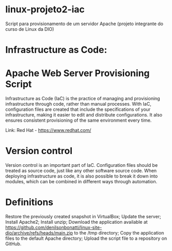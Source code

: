 # linux-projeto2-iac
Script para provisionamento de um servidor Apache (projeto integrante do curso de Linux da DIO)

# Infrastructure as Code:
# Apache Web Server Provisioning Script

Infrastructure as Code (IaC) is the practice of managing and provisioning infrastructure through code, rather than manual processes.
With IaC, configuration files are created that include the specifications of your infrastructure, making it easier to edit and distribute configurations. 
It also ensures consistent provisioning of the same environment every time.

Link: Red Hat - https://www.redhat.com/

# Version control

Version control is an important part of IaC. Configuration files should be treated as source code, just like any other software source code.
When deploying infrastructure as code, it is also possible to break it down into modules, which can be combined in different ways through automation.

# Definitions

  Restore the previously created snapshot in VirtualBox;
  Update the server;
  Install Apache2;
  Install unzip;
  Download the application available at https://github.com/denilsonbonatti/linux-site-dio/archive/refs/heads/main.zip to the /tmp directory;
  Copy the application files to the default Apache directory;
  Upload the script file to a repository on GitHub.

